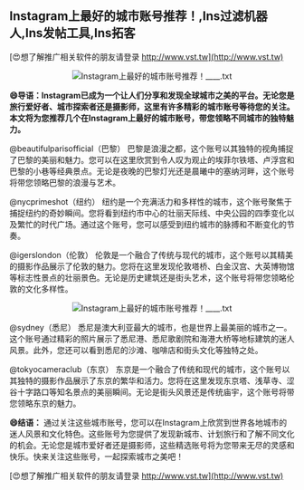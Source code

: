 ## **Instagram上最好的城市账号推荐！,Ins过滤机器人,Ins发帖工具,Ins拓客**

[😍想了解推广相关软件的朋友请登录 http://www.vst.tw](http://www.vst.tw)

 <center><img src="https://vst.tw/MP4/tuiguang/png/5.png" alt="Instagram上最好的城市账号推荐！____.txt"></center>

**😄导语：Instagram已成为一个让人们分享和发现全球城市之美的平台。无论您是旅行爱好者、城市探索者还是摄影师，这里有许多精彩的城市账号等待您的关注。本文将为您推荐几个在Instagram上最好的城市账号，带您领略不同城市的独特魅力。**

@beautifulparisofficial（巴黎）
巴黎是浪漫之都，这个账号以其独特的视角捕捉了巴黎的美丽和魅力。您可以在这里欣赏到令人叹为观止的埃菲尔铁塔、卢浮宫和巴黎的小巷等经典景点。无论是夜晚的巴黎灯光还是晨曦中的塞纳河畔，这个账号将带您领略巴黎的浪漫与艺术。

@nycprimeshot（纽约）
纽约是一个充满活力和多样性的城市，这个账号聚焦于捕捉纽约的奇妙瞬间。您将看到纽约市中心的壮丽天际线、中央公园的四季变化以及繁忙的时代广场。通过这个账号，您可以感受到纽约城市的脉搏和不断变化的节奏。

@igerslondon（伦敦）
伦敦是一个融合了传统与现代的城市，这个账号以其精美的摄影作品展示了伦敦的魅力。您将在这里发现伦敦塔桥、白金汉宫、大英博物馆等标志性景点的壮丽景色。无论是历史建筑还是街头艺术，这个账号将带您领略伦敦的文化多样性。

 <center><img src="https://vst.tw/MP4/tuiguang/png/6.png" alt="Instagram上最好的城市账号推荐！____.txt"></center>

@sydney（悉尼）
悉尼是澳大利亚最大的城市，也是世界上最美丽的城市之一。这个账号通过精彩的照片展示了悉尼港、悉尼歌剧院和海港大桥等地标建筑的迷人风景。此外，您还可以看到悉尼的沙滩、咖啡店和街头文化等独特之处。

@tokyocameraclub（东京）
东京是一个融合了传统和现代的城市，这个账号以其独特的摄影作品展示了东京的繁华和活力。您将在这里发现东京塔、浅草寺、涩谷十字路口等知名景点的美丽瞬间。无论是街头风景还是传统庙宇，这个账号将带您领略东京的魅力。

**😄结语：**
通过关注这些城市账号，您可以在Instagram上欣赏到世界各地城市的迷人风景和文化特色。这些账号为您提供了发现新城市、计划旅行和了解不同文化的机会。无论您是城市爱好者还是摄影师，这些精选账号将为您带来无尽的灵感和快乐。快来关注这些账号，一起探索城市之美吧！

[😍想了解推广相关软件的朋友请登录 http://www.vst.tw](http://www.vst.tw)



